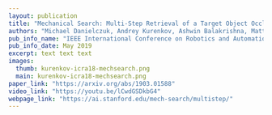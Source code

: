 ```yaml
---
layout: publication
title: "Mechanical Search: Multi-Step Retrieval of a Target Object Occluded by Clutter"
authors: "Michael Danielczuk, Andrey Kurenkov, Ashwin Balakrishna, Matthew Matl, David Wang, Roberto Martin-Martin, Animesh Garg, Silvio Savarese, Ken Goldberg"
pub_info_name: "IEEE International Conference on Robotics and Automation (ICRA)"
pub_info_date: May 2019
excerpt: text text text
images:
  thumb: kurenkov-icra18-mechsearch.png
  main: kurenkov-icra18-mechsearch.png
paper_link: "https://arxiv.org/abs/1903.01588"
video_link: "https://youtu.be/lCwdGSDkbG4"
webpage_link: "https://ai.stanford.edu/mech-search/multistep/"
---
```




